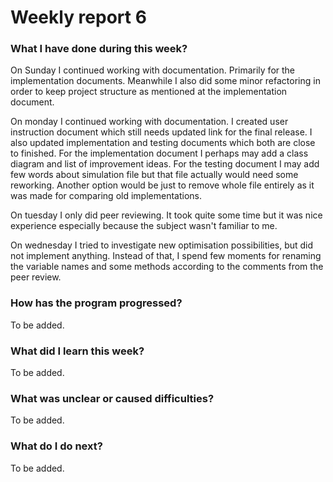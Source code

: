 # Weekly report 6

### What I have done during this week?

On Sunday I continued working with documentation. Primarily for the implementation documents. Meanwhile I also did some minor refactoring in order to keep project structure as mentioned at the implementation document.

On monday I continued working with documentation. I created user instruction document which still needs updated link for the final release. I also updated implementation and testing documents which both are close to finished. For the implementation document I perhaps may add a class diagram and list of improvement ideas. For the testing document I may add few words about simulation file but that file actually would need some reworking. Another option would be just to remove whole file entirely as it was made for comparing old implementations.

On tuesday I only did peer reviewing. It took quite some time but it was nice experience especially because the subject wasn't familiar to me.

On wednesday I tried to investigate new optimisation possibilities, but did not implement anything. Instead of that, I spend few moments for renaming the variable names and some methods according to the comments from the peer review.

### How has the program progressed?

To be added.

### What did I learn this week?

To be added.

### What was unclear or caused difficulties?

To be added.

### What do I do next?

To be added.